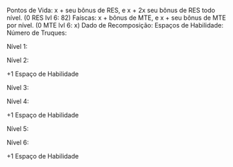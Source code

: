 Pontos de Vida: x + seu bônus de RES, e x + 2x seu bônus de RES todo nível.
(0 RES lvl 6: 82)
Faíscas: x + bônus de MTE, e x + seu bônus de MTE por nível. 
(0 MTE lvl 6: x)
Dado de Recomposição: 
Espaços de Habilidade: 
Número de Truques: 

Nível 1: 



Nível 2:

+1 Espaço de Habilidade

Nível 3:



Nível 4:

+1 Espaço de Habilidade

Nível 5:



Nível 6:

+1 Espaço de Habilidade
